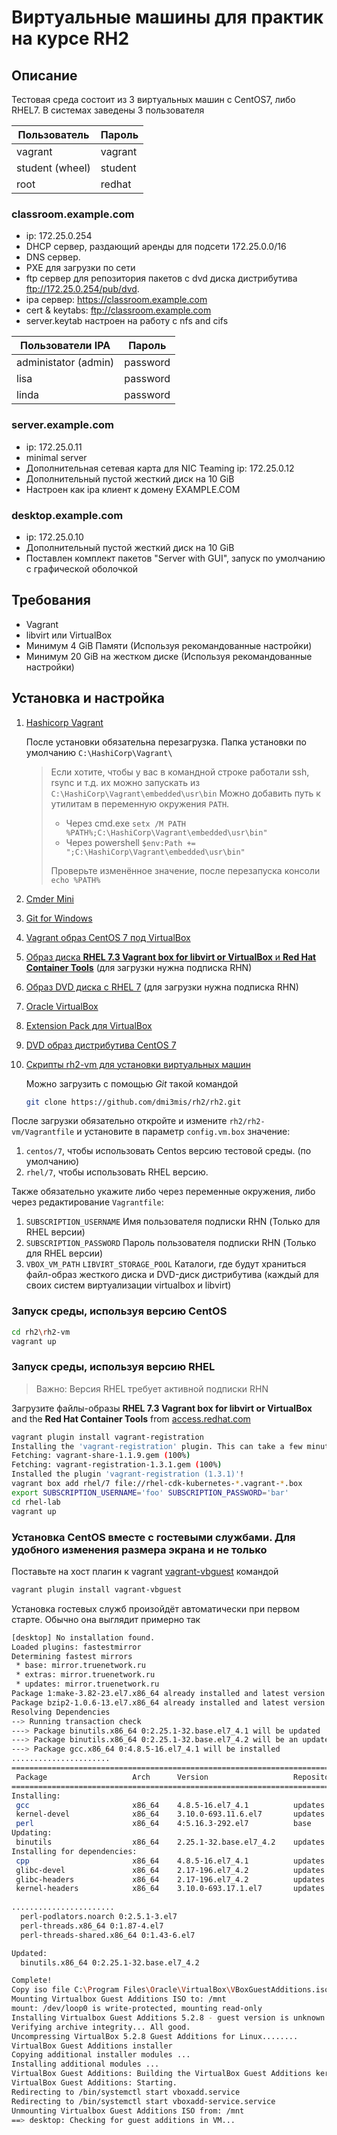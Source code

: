 # Виртуальные машины для практик на курсе RH2

## Описание

Тестовая среда состоит из 3 виртуальных машин с CentOS7, либо RHEL7.
В системах заведены 3 пользователя

Пользователь    | Пароль
----------------|--------
vagrant         | vagrant
student (wheel) | student
root            | redhat

### classroom.example.com

* ip: 172.25.0.254
* DHCP сервер, раздающий аренды для подсети 172.25.0.0/16 
* DNS сервер.
* PXE для загрузки по сети
* ftp сервер для репозитория пакетов с dvd диска дистрибутива <ftp://172.25.0.254/pub/dvd>.
* ipa сервер: <https://classroom.example.com>
* cert & keytabs: <ftp://classroom.example.com>
* server.keytab настроен на работу с nfs and cifs

Пользователи IPA     | Пароль
---------------------|--------
administator (admin) | password
lisa                 | password
linda                | password

### server.example.com

* ip: 172.25.0.11
* minimal server
* Дополнительная сетевая карта для NIC Teaming ip: 172.25.0.12
* Дополнительный пустой жесткий диск на 10 GiB
* Настроен как ipa клиент к домену EXAMPLE.COM

### desktop.example.com

* ip: 172.25.0.10
* Дополнительный пустой жесткий диск на 10 GiB
* Поставлен комплект пакетов "Server with GUI", запуск по умолчанию с графической оболочкой

## Требования

* Vagrant
* libvirt или VirtualBox
* Минимум 4 GiB Памяти (Используя рекомандованные настройки)
* Минимум 20 GiB на жестком диске (Используя рекомандованные настройки)

## Установка и настройка

1. [Hashicorp Vagrant](https://www.vagrantup.com/downloads.html)

   После установки обязательна перезагрузка.
   Папка установки по умолчанию `C:\HashiCorp\Vagrant\`
   > Если хотите, чтобы у вас в командной строке работали ssh, rsync и т.д. их можно запускать из `C:\HashiCorp\Vagrant\embedded\usr\bin`
   > Можно добавить путь к утилитам в переменную окружения `PATH`.
   >
   > - Через cmd.exe  `setx /M PATH %PATH%;C:\HashiCorp\Vagrant\embedded\usr\bin"`
   > - Через powershell `$env:Path += ";C:\HashiCorp\Vagrant\embedded\usr\bin"`
   >
   > Проверьте изменённое значение, после перезапуска консоли `echo %PATH%`
2. [Cmder Mini](http://cmder.net/)

3. [Git for Windows](https://github.com/git-for-windows/git/releases/download/v2.14.1.windows.1/Git-2.14.1-64-bit.exe)

4. [Vagrant образ CentOS 7 под VirtualBox](https://vagrantcloud.com/centos/boxes/7/versions/1708.01/providers/virtualbox.box)
5. [Образ диска **RHEL 7.3 Vagrant box for libvirt or VirtualBox** и **Red Hat Container Tools**](https://access.redhat.com/downloads/content/293/ver=2.4/rhel---7/2.4.0/x86_64/product-software) (для загрузки нужна подписка RHN)
6. [Образ DVD диска с RHEL 7](https://access.redhat.com/downloads/content/69/ver=/rhel---7/7.4/x86_64/product-software) (для загрузки нужна подписка RHN)
7. [Oracle VirtualBox](http://www.oracle.com/technetwork/server-storage/virtualbox/downloads/index.html#vbox)
8. [Extension Pack для VirtualBox](http://www.oracle.com/technetwork/server-storage/virtualbox/downloads/index.html#vbox)
9. [DVD образ дистрибутива CentOS 7](http://mirror.yandex.ru/centos/7.4.1708/isos/x86_64/)
10. [Скрипты rh2-vm для установки виртуальных машин](https://github.com/dmi3mis/rh2/rh2)

    Можно загрузить с помощью *Git* такой командой
    ```bash
    git clone https://github.com/dmi3mis/rh2/rh2.git
    ```

После загрузки обязательно откройте и измените `rh2/rh2-vm/Vagrantfile` и установите в параметр `config.vm.box` значение:

1. `centos/7`, чтобы использовать Centos версию тестовой среды. (по умолчанию)
2. `rhel/7`, чтобы использовать RHEL версию.

Также обязательно укажите либо через переменные окружения, либо через редактирование `Vagrantfile`:

1. `SUBSCRIPTION_USERNAME` Имя пользователя подписки RHN (Только для RHEL версии)
2. `SUBSCRIPTION_PASSWORD` Пароль пользователя подписки RHN (Только для RHEL версии)
3. `VBOX_VM_PATH` `LIBVIRT_STORAGE_POOL` Каталоги, где будут храниться файл-образ жесткого диска и DVD-диск
дистрибутива (каждый для своих систем виртуализации virtualbox и libvirt)

### Запуск среды, используя версию CentOS

```bash
cd rh2\rh2-vm
vagrant up
```

### Запуск среды, используя версию RHEL

> Важно: Версия RHEL требует активной подписки RHN

Загрузите файлы-образы **RHEL 7.3 Vagrant box for libvirt or VirtualBox** and the **Red Hat Container Tools** from [access.redhat.com][2]

```bash
vagrant plugin install vagrant-registration
Installing the 'vagrant-registration' plugin. This can take a few minutes...
Fetching: vagrant-share-1.1.9.gem (100%)
Fetching: vagrant-registration-1.3.1.gem (100%)
Installed the plugin 'vagrant-registration (1.3.1)'!
vagrant box add rhel/7 file://rhel-cdk-kubernetes-*.vagrant-*.box
export SUBSCRIPTION_USERNAME='foo' SUBSCRIPTION_PASSWORD='bar'
cd rhel-lab
vagrant up
```
### Установка CentOS вместе с гостевыми службами. Для удобного изменения размера экрана и не только

Поставьте на хост плагин к vagrant [vagrant-vbguest](https://github.com/dotless-de/vagrant-vbguest) командой

```bash
vagrant plugin install vagrant-vbguest
```

Установка гостевых служб произойдёт автоматически при первом старте. Обычно она выглядит примерно так

```bash
[desktop] No installation found.
Loaded plugins: fastestmirror
Determining fastest mirrors
 * base: mirror.truenetwork.ru
 * extras: mirror.truenetwork.ru
 * updates: mirror.truenetwork.ru
Package 1:make-3.82-23.el7.x86_64 already installed and latest version
Package bzip2-1.0.6-13.el7.x86_64 already installed and latest version
Resolving Dependencies
--> Running transaction check
---> Package binutils.x86_64 0:2.25.1-32.base.el7_4.1 will be updated
---> Package binutils.x86_64 0:2.25.1-32.base.el7_4.2 will be an update
---> Package gcc.x86_64 0:4.8.5-16.el7_4.1 will be installed
......................
================================================================================
 Package                   Arch      Version                   Repository  Size
================================================================================
Installing:
 gcc                       x86_64    4.8.5-16.el7_4.1          updates     16 M
 kernel-devel              x86_64    3.10.0-693.11.6.el7       updates     14 M
 perl                      x86_64    4:5.16.3-292.el7          base       8.0 M
Updating:
 binutils                  x86_64    2.25.1-32.base.el7_4.2    updates    5.4 M
Installing for dependencies:
 cpp                       x86_64    4.8.5-16.el7_4.1          updates    5.9 M
 glibc-devel               x86_64    2.17-196.el7_4.2          updates    1.1 M
 glibc-headers             x86_64    2.17-196.el7_4.2          updates    676 k
 kernel-headers            x86_64    3.10.0-693.17.1.el7       updates    6.0 M
 
.......................
  perl-podlators.noarch 0:2.5.1-3.el7
  perl-threads.x86_64 0:1.87-4.el7
  perl-threads-shared.x86_64 0:1.43-6.el7

Updated:
  binutils.x86_64 0:2.25.1-32.base.el7_4.2

Complete!
Copy iso file C:\Program Files\Oracle\VirtualBox\VBoxGuestAdditions.iso into the box /tmp/VBoxGuestAdditions.iso
Mounting Virtualbox Guest Additions ISO to: /mnt
mount: /dev/loop0 is write-protected, mounting read-only
Installing Virtualbox Guest Additions 5.2.8 - guest version is unknown
Verifying archive integrity... All good.
Uncompressing VirtualBox 5.2.8 Guest Additions for Linux........
VirtualBox Guest Additions installer
Copying additional installer modules ...
Installing additional modules ...
VirtualBox Guest Additions: Building the VirtualBox Guest Additions kernel modules.
VirtualBox Guest Additions: Starting.
Redirecting to /bin/systemctl start vboxadd.service
Redirecting to /bin/systemctl start vboxadd-service.service
Unmounting Virtualbox Guest Additions ISO from: /mnt
==> desktop: Checking for guest additions in VM...
```


[1]: http://www.sandervanvugt.com/books/ "Red Hat RHCE/RHCSA 7 Cert Guide"
[2]: https://access.redhat.com/downloads/content/293/ver=2.4/rhel---7/2.4.0/x86_64/product-software "access.redhat.com"
